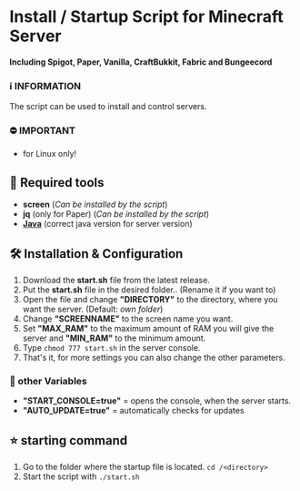 # Install / Startup Script for Minecraft Server
#### Including Spigot, Paper, Vanilla, CraftBukkit, Fabric and Bungeecord

### :information_source: INFORMATION
The script can be used to install and control servers.

### :no_entry: IMPORTANT
- for Linux only!

## :wrench: Required tools
- **screen** (_Can be installed by the script_)
- **jq** (only for Paper) (_Can be installed by the script_)
- [**Java**](https://www.digitalocean.com/community/tutorials/how-to-install-java-with-apt-on-ubuntu-18-04-de) (correct java version for server version)

## :hammer_and_wrench: Installation & Configuration
1. Download the **start.sh** file from the latest release.
1. Put the **start.sh** file in the desired folder.. (Rename it if you want to)
2. Open the file and change **"DIRECTORY"** to the directory, where you want the server. (Default: _own folder_)
3. Change **"SCREENNAME"** to the screen name you want.
4. Set **"MAX_RAM"** to the maximum amount of RAM you will give the server and **"MIN_RAM"** to the minimum amount.
5. Type `chmod 777 start.sh` in the server console.
6. That's it, for more settings you can also change the other parameters.

### :page_facing_up: other Variables

- **"START_CONSOLE=true"** = opens the console, when the server starts.
- **"AUTO_UPDATE=true"** = automatically checks for updates

## :star: starting command
1. Go to the folder where the startup file is located. ```cd /<directory>```
2. Start the script with ```./start.sh```
